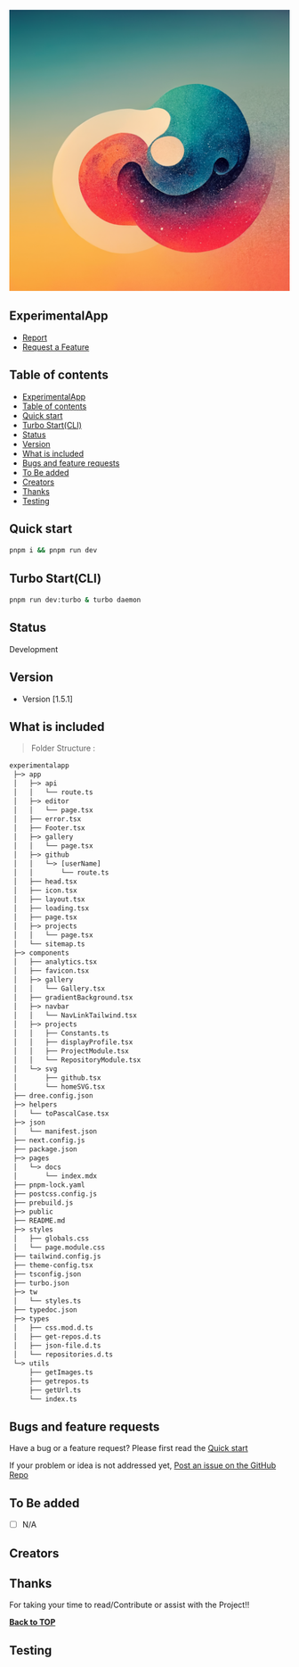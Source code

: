 ![ExperimentalApp](/public/midj/img7.png)

## ExperimentalApp

 - [Report]()
 - [Request a Feature](h)

## Table of contents
- [ExperimentalApp](#experimentalapp)
- [Table of contents](#table-of-contents)
- [Quick start](#quick-start)
- [Turbo Start(CLI)](#turbo-startcli)
- [Status](#status)
- [Version](#version)
- [What is included](#what-is-included)
- [Bugs and feature requests](#bugs-and-feature-requests)
- [To Be added](#to-be-added)
- [Creators](#creators)
- [Thanks](#thanks)
- [Testing](#testing)
<!--  -->

## Quick start

```sh
pnpm i && pnpm run dev
```

## Turbo Start(CLI)

```sh
pnpm run dev:turbo & turbo daemon
```


## Status

Development

## Version

- Version [1.5.1]

## What is included

> Folder Structure :


[//]: # (dree - BEGIN)
```
experimentalapp
 ├─> app
 │   ├─> api
 │   │   └── route.ts
 │   ├─> editor
 │   │   └── page.tsx
 │   ├── error.tsx
 │   ├── Footer.tsx
 │   ├─> gallery
 │   │   └── page.tsx
 │   ├─> github
 │   │   └─> [userName]
 │   │       └── route.ts
 │   ├── head.tsx
 │   ├── icon.tsx
 │   ├── layout.tsx
 │   ├── loading.tsx
 │   ├── page.tsx
 │   ├─> projects
 │   │   └── page.tsx
 │   └── sitemap.ts
 ├─> components
 │   ├── analytics.tsx
 │   ├── favicon.tsx
 │   ├─> gallery
 │   │   └── Gallery.tsx
 │   ├── gradientBackground.tsx
 │   ├─> navbar
 │   │   └── NavLinkTailwind.tsx
 │   ├─> projects
 │   │   ├── Constants.ts
 │   │   ├── displayProfile.tsx
 │   │   ├── ProjectModule.tsx
 │   │   └── RepositoryModule.tsx
 │   └─> svg
 │       ├── github.tsx
 │       └── homeSVG.tsx
 ├── dree.config.json
 ├─> helpers
 │   └── toPascalCase.tsx
 ├─> json
 │   └── manifest.json
 ├── next.config.js
 ├── package.json
 ├─> pages
 │   └─> docs
 │       └── index.mdx
 ├── pnpm-lock.yaml
 ├── postcss.config.js
 ├── prebuild.js
 ├─> public
 ├── README.md
 ├─> styles
 │   ├── globals.css
 │   └── page.module.css
 ├── tailwind.config.js
 ├── theme-config.tsx
 ├── tsconfig.json
 ├── turbo.json
 ├─> tw
 │   └── styles.ts
 ├── typedoc.json
 ├─> types
 │   ├── css.mod.d.ts
 │   ├── get-repos.d.ts
 │   ├── json-file.d.ts
 │   └── repositories.d.ts
 └─> utils
     ├── getImages.ts
     ├── getrepos.ts
     ├── getUrl.ts
     └── index.ts
```
[//]: # (dree - END)



## Bugs and feature requests

Have a bug or a feature request? Please first read the [Quick start](#quick-start)

If your problem or idea is not addressed yet, 
[Post an issue on the GitHub Repo](https://github.com/Ambushfall/experimentalapp/issues/new/choose)

## To Be added

- [ ] N/A

## Creators



## Thanks

For taking your time to read/Contribute or assist with the Project!!

**[Back to TOP](#)**

## Testing
<!--  -->
